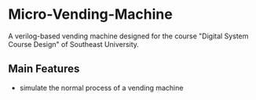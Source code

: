 # Micro-Vending-Machine
A verilog-based vending machine designed for the course "Digital System Course Design"  of Southeast University.
## Main Features
- simulate the normal process of a vending machine
